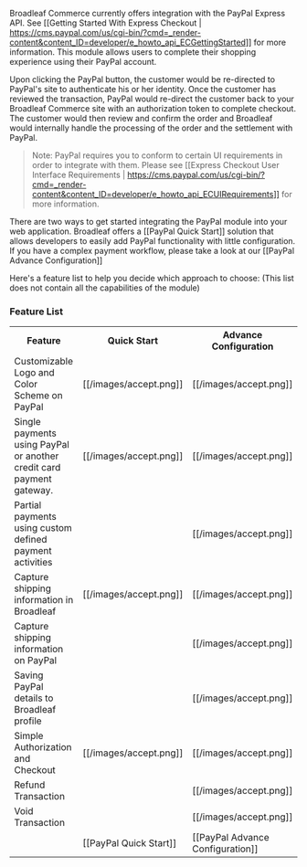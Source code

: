 Broadleaf Commerce currently offers integration with the PayPal Express API. See [[Getting Started With Express Checkout | https://cms.paypal.com/us/cgi-bin/?cmd=_render-content&content_ID=developer/e_howto_api_ECGettingStarted]] for more information. This module allows users to complete their shopping experience using their PayPal account.

Upon clicking the PayPal button, the customer would be re-directed to PayPal's site to authenticate his or her identity. 
Once the customer has reviewed the transaction, PayPal would re-direct the customer back to your Broadleaf Commerce site with an authorization token to complete checkout. 
The customer would then review and confirm the order and Broadleaf would internally handle the processing of the order and the settlement with PayPal. 
> Note: PayPal requires you to conform to certain UI requirements in order to integrate with them. Please see [[Express Checkout User Interface Requirements | https://cms.paypal.com/us/cgi-bin/?cmd=_render-content&content_ID=developer/e_howto_api_ECUIRequirements]] for more information.

There are two ways to get started integrating the PayPal module into your web application. 
Broadleaf offers a [[PayPal Quick Start]] solution that allows developers to easily add PayPal functionality with little configuration.
If you have a complex payment workflow, please take a look at our [[PayPal Advance Configuration]]

Here's a feature list to help you decide which approach to choose:
(This list does not contain all the capabilities of the module)

### Feature List
<table>
  <tr>
    <th>Feature</th>
    <th>Quick Start</th>
    <th>Advance Configuration</th>
  </tr>
  <tr>
    <td>Customizable Logo and Color Scheme on PayPal </td>
    <td>[[/images/accept.png]]</td>
    <td>[[/images/accept.png]]</td>
  </tr>
  <tr>
    <td>Single payments using PayPal or another credit card payment gateway. </td>
    <td>[[/images/accept.png]]</td>
    <td>[[/images/accept.png]]</td>
  </tr>
  <tr>
    <td>Partial payments using custom defined payment activities </td>
    <td></td>
    <td>[[/images/accept.png]]</td>
  </tr>
  <tr>
    <td>Capture shipping information in Broadleaf </td>
    <td>[[/images/accept.png]]</td>
    <td>[[/images/accept.png]]</td>
  </tr>
  <tr>
    <td>Capture shipping information on PayPal </td>
    <td></td>
    <td>[[/images/accept.png]]</td>
  </tr>
  <tr>
    <td>Saving PayPal details to Broadleaf profile </td>
    <td></td>
    <td>[[/images/accept.png]]</td>
  </tr>
  <tr>
    <td>Simple Authorization and Checkout</td>
    <td>[[/images/accept.png]]</td>
    <td>[[/images/accept.png]]</td>
  </tr>  
  <tr>
    <td>Refund Transaction</td>
    <td></td>
    <td>[[/images/accept.png]]</td>
  </tr>
  <tr>
    <td>Void Transaction</td>
    <td></td>
    <td>[[/images/accept.png]]</td>
  </tr>
    <td></td>
    <td>[[PayPal Quick Start]]</td>
    <td>[[PayPal Advance Configuration]]</td>
  </tr>  
</table>